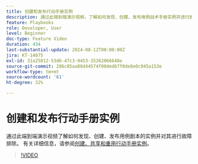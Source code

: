 ```yaml
---
title: 创建和发布行动手册实例
description: 通过此端到端演示视频，了解如何发现、创建、发布用例战术手册实例并进行故障排除。
feature: Playbooks
role: Developer, User
level: Beginner
doc-type: Feature Video
duration: 434
last-substantial-update: 2024-08-12T00:00:00Z
jira: KT-14075
exl-id: 31a25812-53d6-47c3-9453-35262066648e
source-git-commit: 286c85aa88d44574f00ded67f0de8e0c945a153e
workflow-type: tm+mt
source-wordcount: '61'
ht-degree: 32%

---
```


# 创建和发布行动手册实例

通过此端到端演示视频了解如何发现、创建、发布用例剧本的实例并对其进行故障排除。 有关详细信息，请参阅[创建、共享和重用行动手册实例](https://experienceleague.adobe.com/docs/experience-platform/use-case-playbooks/playbooks/create-share-reuse.html)。

>[!VIDEO](https://video.tv.adobe.com/v/3427058/?learn=on&enablevpops)
